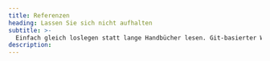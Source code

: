 ```yaml
---
title: Referenzen
heading: Lassen Sie sich nicht aufhalten
subtitle: >-
  Einfach gleich loslegen statt lange Handbücher lesen. Git-basierter Workflow für kontinuierliche Mikro-Deploys. Layouts von uns nach Ihren Wünschen.
description:
---
```

